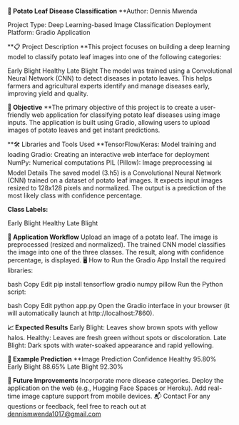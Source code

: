 **🍠 Potato Leaf Disease Classification**
**Author: Dennis Mwenda

Project Type: Deep Learning-based Image Classification
Deployment Platform: Gradio Application

**📋 Project Description
**This project focuses on building a deep learning model to classify potato leaf images into one of the following categories:

Early Blight
Healthy
Late Blight
The model was trained using a Convolutional Neural Network (CNN) to detect diseases in potato leaves. This helps farmers and agricultural experts identify and manage diseases early, improving yield and quality.

**🚀 Objective**
**The primary objective of this project is to create a user-friendly web application for classifying potato leaf diseases using image inputs. The application is built using Gradio, allowing users to upload images of potato leaves and get instant predictions.

**🛠️ Libraries and Tools Used
**TensorFlow/Keras: Model training and loading
Gradio: Creating an interactive web interface for deployment
NumPy: Numerical computations
PIL (Pillow): Image preprocessing
📊 Model Details
The saved model (3.h5) is a Convolutional Neural Network (CNN) trained on a dataset of potato leaf images. It expects input images resized to 128x128 pixels and normalized. The output is a prediction of the most likely class with confidence percentage.

**Class Labels:**

Early Blight
Healthy
Late Blight


**📸 Application Workflow**
Upload an image of a potato leaf.
The image is preprocessed (resized and normalized).
The trained CNN model classifies the image into one of the three classes.
The result, along with confidence percentage, is displayed.
🖥️ How to Run the Gradio App
Install the required libraries:

bash
Copy
Edit
pip install tensorflow gradio numpy pillow
Run the Python script:

bash
Copy
Edit
python app.py
Open the Gradio interface in your browser (it will automatically launch at http://localhost:7860).

**📈 Expected Results**
Early Blight: Leaves show brown spots with yellow halos.
Healthy: Leaves are fresh green without spots or discoloration.
Late Blight: Dark spots with water-soaked appearance and rapid yellowing.


**🧪 Example Prediction**
**Image	Prediction	Confidence
Healthy	95.80%
Early Blight	88.65%
Late Blight	92.30%


**🌟 Future Improvements**
Incorporate more disease categories.
Deploy the application on the web (e.g., Hugging Face Spaces or Heroku).
Add real-time image capture support from mobile devices.
📬 Contact
For any questions or feedback, feel free to reach out at dennismwenda1017@gmail.com
